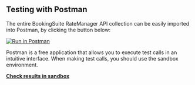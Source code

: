 ## Testing with Postman

The entire BookingSuite RateManager API collection can be easily imported into Postman, by clicking the button below:

[![Run in Postman](https://run.pstmn.io/button.svg)](https://app.getpostman.com/run-collection/eec44e8fee824aa39c71)

Postman is a free application that allows you to execute test calls in an intuitive interface. When making test calls, you should use the sandbox environment.

<a href="https://bookingsuite.revenue-management.travel/en/sandbox/data/reservations/8697f41528bf1356a3405c1ef0b2335f" target="_blank">**Check results in sandbox**</a>